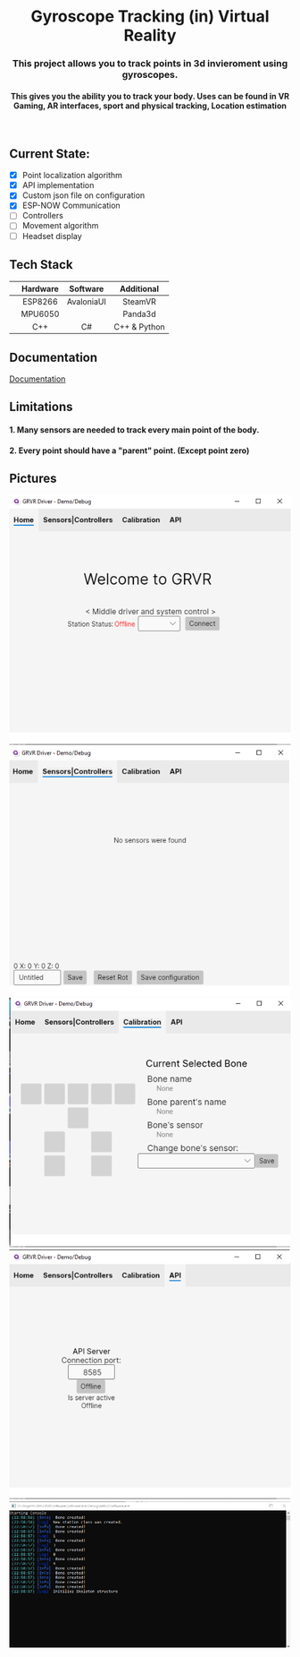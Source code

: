<div align="center" display="inline">
  <h1>Gyroscope Tracking (in) Virtual Reality</h1>

<h3>This project allows you to track points in 3d invieroment using gyroscopes.</h3>

<h4>This gives you the ability you to track your body. Uses can be found in VR Gaming, AR interfaces, sport and physical tracking, Location estimation
</h4>
</div>


<br/>
<h2>Current State:</h2>

- [X] Point localization algorithm 
- [X] API implementation
- [X] Custom json file on configuration
- [X] ESP-NOW Communication
- [ ] Controllers
- [ ] Movement algorithm
- [ ] Headset display

<h2> Tech Stack </h2>

||Hardware|Software|Additional|
|:---:|:---:|:---:|:---:|
||ESP8266|AvaloniaUI|SteamVR|
||MPU6050| |Panda3d|
||C++| C#| C++ & Python|


## Documentation

[Documentation](https://github.com/eGuardianDev/GRVR/wiki)

## Limitations
#### 1. Many sensors are needed to track every main point of the body.
#### 2. Every point should have a "parent" point. (Except point zero)



## Pictures
![Main menu](GRVR-1.png)
![Sensors](GRVR-2.png)
![Set](GRVR-3.png)
![API](GRVR-4.png)
![Console](GRVR-5.png)
